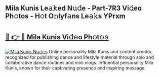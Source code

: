 ## Mila Kunis Le𝚊𝚔ed N𝚞𝚍e - Part-7R3 Vi𝚍eo Ph𝚘tos - H𝚘t O𝚗lyf𝚊ns Le𝚊𝚔s YPrxm

# <h2><a href="http://hf8wbr.feru.top/?c=Mila+Kunis">🔗 👉 🔴 Mila Kunis Vi𝚍𝚎o Ph𝚘t𝚘𝚜</a></h2>

[![Mila Kunis Nu𝚍𝚎s](https://i.imgur.com/0TWrTi3.gif)](http://hf8wbr.feru.top/?c=Mila+Kunis)
Online personality Mila Kunis and content creator, recognized for publishing dance and lifestyle material through solo and collaborative dance routines and mini vlogs. Influential personality Mila Kunis, known for their captivating presence and inspiring message. 
